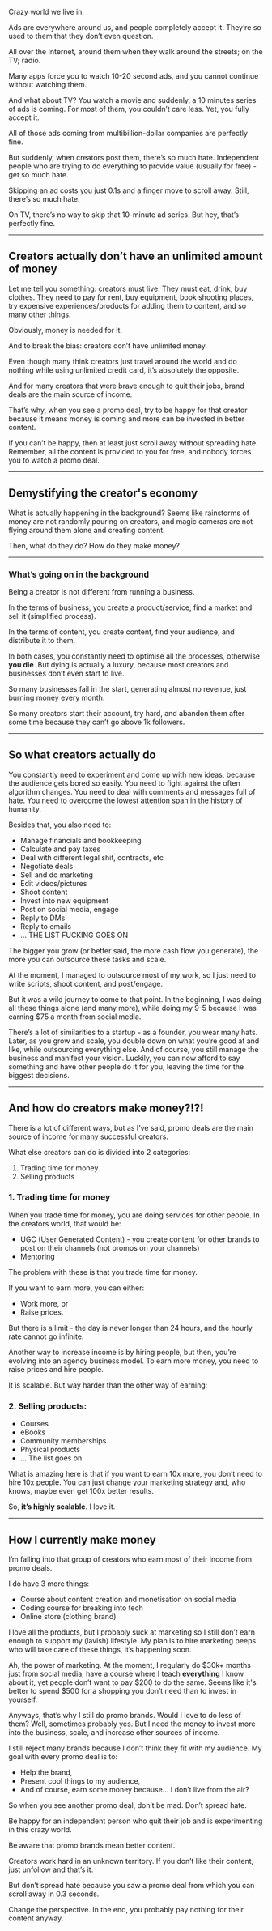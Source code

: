 Crazy world we live in.

Ads are everywhere around us, and people completely accept it. They’re so used to them that they don’t even question.

All over the Internet, around them when they walk around the streets; on the TV; radio.

Many apps force you to watch 10-20 second ads, and you cannot continue without watching them.

And what about TV? You watch a movie and suddenly, a 10 minutes series of ads is coming. For most of them, you couldn’t care less. Yet, you fully accept it.

All of those ads coming from multibillion-dollar companies are perfectly fine.

But suddenly, when creators post them, there’s so much hate. Independent people who are trying to do everything to provide value (usually for free) - get so much hate.

Skipping an ad costs you just 0.1s and a finger move to scroll away. Still, there’s so much hate.

On TV, there’s no way to skip that 10-minute ad series. But hey, that’s perfectly fine.

---

## Creators actually don’t have an unlimited amount of money

Let me tell you something: creators must live. They must eat, drink, buy clothes. They need to pay for rent, buy equipment, book shooting places, try expensive experiences/products for adding them to content, and so many other things.

Obviously, money is needed for it.

And to break the bias: creators don’t have unlimited money.

Even though many think creators just travel around the world and do nothing while using unlimited credit card, it’s absolutely the opposite.

And for many creators that were brave enough to quit their jobs, brand deals are the main source of income.

That’s why, when you see a promo deal, try to be happy for that creator because it means money is coming and more can be invested in better content.

If you can’t be happy, then at least just scroll away without spreading hate. Remember, all the content is provided to you for free, and nobody forces you to watch a promo deal.

---

## Demystifying the creator's economy

What is actually happening in the background? Seems like rainstorms of money are not randomly pouring on creators, and magic cameras are not flying around them alone and creating content.

Then, what do they do? How do they make money?

---

### What’s going on in the background

Being a creator is not different from running a business.

In the terms of business, you create a product/service, find a market and sell it (simplified process).

In the terms of content, you create content, find your audience, and distribute it to them.

In both cases, you constantly need to optimise all the processes, otherwise **you die**. But dying is actually a luxury, because most creators and businesses don’t even start to live.

So many businesses fail in the start, generating almost no revenue, just burning money every month.

So many creators start their account, try hard, and abandon them after some time because they can’t go above 1k followers.

---

## So what creators actually do

You constantly need to experiment and come up with new ideas, because the audience gets bored so easily. You need to fight against the often algorithm changes. You need to deal with comments and messages full of hate. You need to overcome the lowest attention span in the history of humanity.

Besides that, you also need to:

- Manage financials and bookkeeping
- Calculate and pay taxes
- Deal with different legal shit, contracts, etc
- Negotiate deals
- Sell and do marketing
- Edit videos/pictures
- Shoot content
- Invest into new equipment
- Post on social media, engage
- Reply to DMs
- Reply to emails
- ... THE LIST FUCKING GOES ON

The bigger you grow (or better said, the more cash flow you generate), the more you can outsource these tasks and scale.

At the moment, I managed to outsource most of my work, so I just need to write scripts, shoot content, and post/engage.

But it was a wild journey to come to that point. In the beginning, I was doing all these things alone (and many more), while doing my 9-5 because I was earning $75 a month from social media.

There’s a lot of similarities to a startup - as a founder, you wear many hats. Later, as you grow and scale, you double down on what you’re good at and like, while outsourcing everything else. And of course, you still manage the business and manifest your vision. Luckily, you can now afford to say something and have other people do it for you, leaving the time for the biggest decisions.

---

## And how do creators make money?!?!

There is a lot of different ways, but as I’ve said, promo deals are the main source of income for many successful creators.

What else creators can do is divided into 2 categories:

1. Trading time for money
2. Selling products

### 1. Trading time for money

When you trade time for money, you are doing services for other people. In the creators world, that would be:

- UGC (User Generated Content) - you create content for other brands to post on their channels (not promos on your channels)
- Mentoring

The problem with these is that you trade time for money.

If you want to earn more, you can either:

- Work more, or
- Raise prices.

But there is a limit - the day is never longer than 24 hours, and the hourly rate cannot go infinite.

Another way to increase income is by hiring people, but then, you’re evolving into an agency business model. To earn more money, you need to raise prices and hire people.

It is scalable. But way harder than the other way of earning:

### 2. Selling products:

- Courses
- eBooks
- Community memberships
- Physical products
- ... The list goes on

What is amazing here is that if you want to earn 10x more, you don’t need to hire 10x people. You can just change your marketing strategy and, who knows, maybe even get 100x better results.

So, **it’s highly scalable**. I love it.

---

## How I currently make money

I’m falling into that group of creators who earn most of their income from promo deals.

I do have 3 more things:

- Course about content creation and monetisation on social media
- Coding course for breaking into tech
- Online store (clothing brand)

I love all the products, but I probably suck at marketing so I still don’t earn enough to support my (lavish) lifestyle. My plan is to hire marketing peeps who will take care of these things, it’s happening soon.

Ah, the power of marketing. At the moment, I regularly do $30k+ months just from social media, have a course where I teach **everything** I know about it, yet people don’t want to pay $200 to do the same. Seems like it's better to spend $500 for a shopping you don’t need than to invest in yourself.

Anyways, that’s why I still do promo brands. Would I love to do less of them? Well, sometimes probably yes. But I need the money to invest more into the business, scale, and increase other sources of income.

I still reject many brands because I don’t think they fit with my audience. My goal with every promo deal is to:

- Help the brand,
- Present cool things to my audience,
- And of course, earn some money because... I don’t live from the air?

So when you see another promo deal, don’t be mad. Don’t spread hate.

Be happy for an independent person who quit their job and is experimenting in this crazy world.

Be aware that promo brands mean better content.

Creators work hard in an unknown territory. If you don’t like their content, just unfollow and that’s it.

But don’t spread hate because you saw a promo deal from which you can scroll away in 0.3 seconds.

Change the perspective. In the end, you probably pay nothing for their content anyway.
